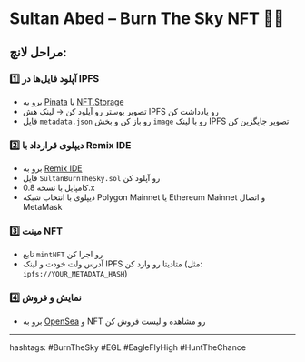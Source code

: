 
# Sultan Abed – Burn The Sky NFT 🦅🔥

## مراحل لانچ:

### 1️⃣ آپلود فایل‌ها در IPFS
- برو به [Pinata](https://pinata.cloud/) یا [NFT.Storage](https://nft.storage/)
- تصویر پوستر رو آپلود کن → لینک هش IPFS رو یادداشت کن
- فایل `metadata.json` رو باز کن و بخش `image` رو با لینک IPFS تصویر جایگزین کن

### 2️⃣ دیپلوی قرارداد با Remix IDE
- برو به [Remix IDE](https://remix.ethereum.org/)
- فایل `SultanBurnTheSky.sol` رو آپلود کن
- کامپایل با نسخه 0.8.x
- دیپلوی با انتخاب شبکه Polygon Mainnet یا Ethereum Mainnet و اتصال MetaMask

### 3️⃣ مینت NFT
- تابع `mintNFT` رو اجرا کن
- آدرس ولت خودت و لینک IPFS متادیتا رو وارد کن (مثل: `ipfs://YOUR_METADATA_HASH`)

### 4️⃣ نمایش و فروش
- برو به [OpenSea](https://opensea.io/) و NFT رو مشاهده و لیست فروش کن

---
hashtags: #BurnTheSky #EGL #EagleFlyHigh #HuntTheChance
